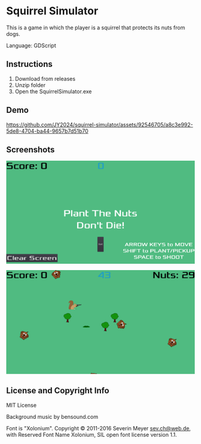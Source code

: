 # Squirrel Simulator

This is a game in which the player is a squirrel that protects its nuts from dogs.

Language: GDScript

## Instructions

1. Download from releases
2. Unzip folder
3. Open the SquirrelSimulator.exe

## Demo

https://github.com/JY2024/squirrel-simulator/assets/92546705/a8c3e992-5de8-4704-ba44-9657b7d51b70

## Screenshots

![Screenshot of opening screen](screenshots/squirrel_screenshot1.png?raw=true)

![Screenshot of gameplay](screenshots/squirrel_screenshot2.png?raw=true)

## License and Copyright Info
MIT License

Background music by bensound.com

Font is "Xolonium". Copyright © 2011-2016 Severin Meyer sev.ch@web.de, with Reserved Font Name Xolonium, SIL open font license version 1.1.
